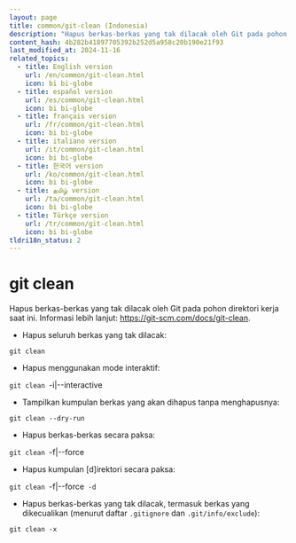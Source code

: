 ```yaml
---
layout: page
title: common/git-clean (Indonesia)
description: "Hapus berkas-berkas yang tak dilacak oleh Git pada pohon direktori kerja saat ini."
content_hash: 4b282b41897705392b252d5a958c20b190e21f93
last_modified_at: 2024-11-16
related_topics:
  - title: English version
    url: /en/common/git-clean.html
    icon: bi bi-globe
  - title: español version
    url: /es/common/git-clean.html
    icon: bi bi-globe
  - title: français version
    url: /fr/common/git-clean.html
    icon: bi bi-globe
  - title: italiano version
    url: /it/common/git-clean.html
    icon: bi bi-globe
  - title: 한국어 version
    url: /ko/common/git-clean.html
    icon: bi bi-globe
  - title: தமிழ் version
    url: /ta/common/git-clean.html
    icon: bi bi-globe
  - title: Türkçe version
    url: /tr/common/git-clean.html
    icon: bi bi-globe
tldri18n_status: 2
---
```

# git clean

Hapus berkas-berkas yang tak dilacak oleh Git pada pohon direktori kerja saat ini.
Informasi lebih lanjut: <https://git-scm.com/docs/git-clean>.

- Hapus seluruh berkas yang tak dilacak:

`git clean`

- Hapus menggunakan mode interaktif:

`git clean `<span class="tldr-var badge badge-pill bg-dark-lm bg-white-dm text-white-lm text-dark-dm font-weight-bold">-i|--interactive</span>

- Tampilkan kumpulan berkas yang akan dihapus tanpa menghapusnya:

`git clean --dry-run`

- Hapus berkas-berkas secara paksa:

`git clean `<span class="tldr-var badge badge-pill bg-dark-lm bg-white-dm text-white-lm text-dark-dm font-weight-bold">-f|--force</span>

- Hapus kumpulan [d]irektori secara paksa:

`git clean `<span class="tldr-var badge badge-pill bg-dark-lm bg-white-dm text-white-lm text-dark-dm font-weight-bold">-f|--force</span>` -d`

- Hapus berkas-berkas yang tak dilacak, termasuk berkas yang dikecualikan (menurut daftar `.gitignore` dan `.git/info/exclude`):

`git clean -x`
